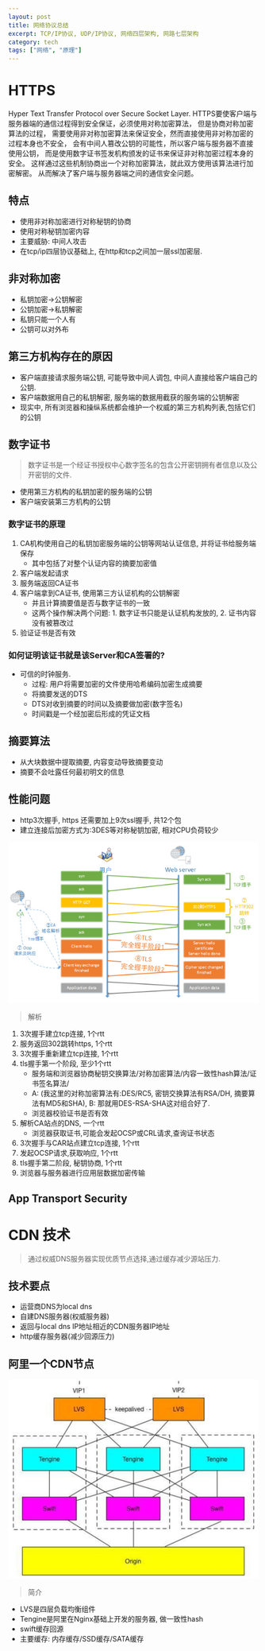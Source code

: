 ```yaml
---
layout: post
title: 网络协议总结
excerpt: TCP/IP协议, UDP/IP协议, 网络四层架构, 网路七层架构
category: tech
tags: ["网络", "原理"]
---
```


# HTTPS
Hyper Text Transfer Protocol over Secure Socket Layer.
HTTPS要使客户端与服务器端的通信过程得到安全保证，必须使用对称加密算法，
但是协商对称加密算法的过程，
需要使用非对称加密算法来保证安全，然而直接使用非对称加密的过程本身也不安全，
会有中间人篡改公钥的可能性，所以客户端与服务器不直接使用公钥，
而是使用数字证书签发机构颁发的证书来保证非对称加密过程本身的安全。
这样通过这些机制协商出一个对称加密算法，就此双方使用该算法进行加密解密。
从而解决了客户端与服务器端之间的通信安全问题。

## 特点
- 使用非对称加密进行对称秘钥的协商
- 使用对称秘钥加密内容
- 主要威胁: 中间人攻击
- 在tcp/ip四层协议基础上, 在http和tcp之间加一层ssl加密层.

## 非对称加密
- 私钥加密->公钥解密
- 公钥加密->私钥解密
- 私钥只能一个人有
- 公钥可以对外布

## 第三方机构存在的原因
- 客户端直接请求服务端公钥, 可能导致中间人调包, 中间人直接给客户端自己的公钥.
- 客户端数据用自己的私钥解密, 服务端的数据用截获的服务端的公钥解密
- 现实中, 所有浏览器和操纵系统都会维护一个权威的第三方机构列表,包括它们的公钥

## 数字证书
> 数字证书是一个经证书授权中心数字签名的包含公开密钥拥有者信息以及公开密钥的文件.
- 使用第三方机构的私钥加密的服务端的公钥
- 客户端安装第三方机构的公钥
### 数字证书的原理
1. CA机构使用自己的私钥加密服务端的公钥等网站认证信息, 并将证书给服务端保存
    - 其中包括了对整个认证内容的摘要加密值
2. 客户端发起请求
3. 服务端返回CA证书
4. 客户端拿到CA证书, 使用第三方认证机构的公钥解密
    - 并且计算摘要值是否与数字证书的一致
    - 这两个操作解决两个问题: 1. 数字证书只能是认证机构发放的, 2. 证书内容没有被篡改过
5. 验证证书是否有效

### 如何证明该证书就是该Server和CA签署的?
- 可信的时钟服务.
    - 过程: 用户将需要加密的文件使用哈希编码加密生成摘要
    - 将摘要发送的DTS
    - DTS对收到摘要的时间以及摘要做加密(数字签名)
    - 时间戳是一个经加密后形成的凭证文档

## 摘要算法
- 从大块数据中提取摘要, 内容变动导致摘要变动
- 摘要不会吐露任何最初明文的信息

## 性能问题
- http3次握手, https 还需要加上9次ssl握手, 共12个包
- 建立连接后加密方式为:3DES等对称秘钥加密, 相对CPU负荷较少

![Https首次请求介绍](/images/tech/https-connect.jpg)
> 解析
1. 3次握手建立tcp连接, 1个rtt
2. 服务返回302跳转https, 1个rtt
3. 3次握手重新建立tcp连接, 1个rtt
4. tls握手第一个阶段, 至少1个rtt
    - 服务端和浏览器协商秘钥交换算法/对称加密算法/内容一致性hash算法/证书签名算法/
    - A: (我这里的对称加密算法有:DES/RC5, 密钥交换算法有RSA/DH, 摘要算法有MD5和SHA), B: 那就用DES-RSA-SHA这对组合好了.
    - 浏览器校验证书是否有效
5. 解析CA站点的DNS, 一个rtt
    - 浏览器获取证书,可能会发起OCSP或CRL请求,查询证书状态
6. 3次握手与CAR站点建立tcp连接, 1个rtt
7. 发起OCSP请求,获取响应, 1个rtt
8. tls握手第二阶段, 秘钥协商, 1个rtt
9. 浏览器与服务器进行应用层数据加密传输




## App Transport Security

# CDN 技术
> 通过权威DNS服务器实现优质节点选择,通过缓存减少源站压力.

## 技术要点
- 运营商DNS为local dns
- 自建DNS服务器(权威服务器)
- 返回与local dns IP地址相近的CDN服务器IP地址
- http缓存服务器(减少回源压力)

## 阿里一个CDN节点
![一个CDN节点的架构设计图](/images/tech/cdn.jpg)
> 简介
- LVS是四层负载均衡组件
- Tengine是阿里在Nginx基础上开发的服务器, 做一致性hash
- swift缓存回源
- 主要缓存: 内存缓存/SSD缓存/SATA缓存

